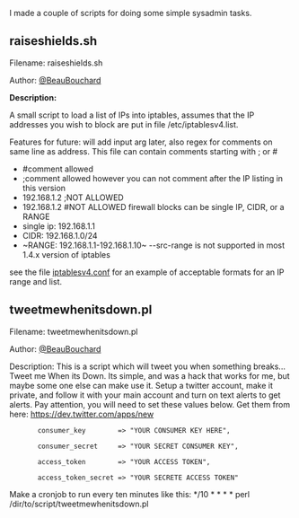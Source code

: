 I made a couple of scripts for doing some simple sysadmin tasks.


## raiseshields.sh

 Filename: raiseshields.sh
 
 Author: [@BeauBouchard](http://www.twitter.com/beaubouchard)
 
 **Description:**
 
A small script to load a list of IPs into iptables, assumes that the IP addresses you wish to block are put in file /etc/iptablesv4.list. 

Features for future: 
will add input arg later, also regex for comments on same line as address. This file can contain comments starting with ; or #
 * #comment allowed
 * ;comment allowed
however you can not comment after the IP listing in this version
 * 192.168.1.2 ;NOT ALLOWED
 * 192.168.1.2 #NOT ALLOWED
firewall blocks can be single IP, CIDR, or a RANGE
 * single ip: 192.168.1.1
 * CIDR: 192.168.1.0/24
 * ~RANGE: 192.168.1.1-192.168.1.10~ --src-range is not supported in most 1.4.x version of iptables

see the file [iptablesv4.conf](https://raw.githubusercontent.com/BeauBouchard/Sysadmin-scripts/master/etc/iptablesv4.conf) for an example of acceptable formats for an IP range and list.



## tweetmewhenitsdown.pl

 Filename: tweetmewhenitsdown.pl
 
 Author: [@BeauBouchard](http://www.twitter.com/beaubouchard)
 
 Description: This is a script which will tweet you when something breaks... Tweet me When its Down. 
 Its simple, and was a hack that works for me, but maybe some one else can make use it.
 Setup a twitter account, make it private, and follow it with your main account and turn on text alerts to get alerts.
 Pay attention, you will need to set these values below. Get them from here: https://dev.twitter.com/apps/new
 
           consumer_key        => "YOUR CONSUMER KEY HERE",
           
           consumer_secret     => "YOUR SECRET CONSUMER KEY",
           
           access_token        => "YOUR ACCESS TOKEN",
           
           access_token_secret => "YOUR SECRETE ACCESS TOKEN" 


 Make a cronjob to run every ten minutes like this:  */10 * * * * perl /dir/to/script/tweetmewhenitsdown.pl
